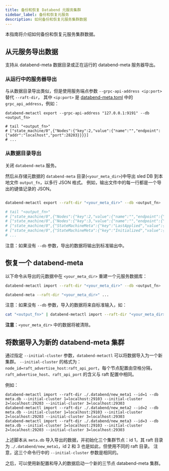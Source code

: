 ```yaml
---
title: 备份和恢复 Databend 元服务集群
sidebar_label: 备份和恢复元服务
description: 如何备份和恢复元服务集群数据
---
```


本指南将介绍如何备份和恢复元服务集群数据。

## 从元服务导出数据

支持从 databend-meta 数据目录或正在运行的 databend-meta 服务器导出。

### 从运行中的服务器导出

与从数据目录导出类似，但是使用服务端点参数 `--grpc-api-address <ip:port>` 替代 `--raft-dir`，
其中 `<ip:port>` 是 [databend-meta.toml](https://github.com/datafuselabs/databend/blob/main/scripts/distribution/configs/databend-meta.toml) 中的 `grpc_api_address`，例如：

```shell
databend-metactl export --grpc-api-address "127.0.0.1:9191" --db <output_fn>

# tail "<output_fn>"
# ["state_machine/0",{"Nodes":{"key":2,"value":{"name":"","endpoint":{"addr":"localhost","port":28203}}}}]
# ...
```

### 从数据目录导出

关闭 `databend-meta` 服务。

然后从存储元数据的 `databend-meta` 目录(`<your_meta_dir>`)中导出 sled DB 到本地文件 `output_fn`，以多行 JSON 格式。
例如，输出文件中的每一行都是一个导出的键值记录的 JSON。

```sh

databend-metactl export --raft-dir "<your_meta_dir>" --db <output_fn>

# tail "<output_fn>"
# ["state_machine/0",{"Nodes":{"key":2,"value":{"name":"","endpoint":{"addr":"localhost","port":28203}}}}]
# ["state_machine/0",{"Nodes":{"key":3,"value":{"name":"","endpoint":{"addr":"localhost","port":28303}}}}]
# ["state_machine/0",{"StateMachineMeta":{"key":"LastApplied","value":{"LogId":{"term":1,"index":378}}}}]
# ["state_machine/0",{"StateMachineMeta":{"key":"Initialized","value":{"Bool":true}}}]
# ...
```

注意：如果没有 `--db` 参数，导出的数据将输出到标准输出中。

## 恢复一个 databend-meta

以下命令从导出的元数据中在 `<your_meta_dir>` 重建一个元服务数据库：

```sh
databend-metactl import --raft-dir "<your_meta_dir>" --db <output_fn>

databend-meta --raft-dir "<your_meta_dir>" ...
```

注意：如果没有 `--db` 参数，导入的数据将来自标准输入，如：

```sh
cat "<output_fn>" | databend-metactl import --raft-dir "<your_meta_dir>"
```

**注意**：`<your_meta_dir>` 中的数据将被清除。

## 将数据导入为新的 databend-meta 集群

通过指定 `--initial-cluster` 参数，`databend-metactl` 可以将数据导入为一个新集群。
`--initial-cluster` 的格式为：`node_id=raft_advertise_host:raft_api_port`，每个节点配置由空格分隔，`raft_advertise_host`、`raft_api_port` 的含义与 raft 配置中相同。

例如：

```
databend-metactl import --raft-dir ./.databend/new_meta1 --id=1 --db meta.db --initial-cluster 1=localhost:29103 --initial-cluster 2=localhost:29203 --initial-cluster 3=localhost:29303
databend-metactl import --raft-dir ./.databend/new_meta2 --id=2 --db meta.db --initial-cluster 1=localhost:29103 --initial-cluster 2=localhost:29203 --initial-cluster 3=localhost:29303
databend-metactl import --raft-dir ./.databend/new_meta3 --id=3 --db meta.db --initial-cluster 1=localhost:29103 --initial-cluster 2=localhost:29203 --initial-cluster 3=localhost:29303
```

上述脚本从 `meta.db` 导入导出的数据，并初始化三个集群节点：id 1，其 raft 目录为 `./.databend/new_meta1`，id 2 和 3 也是如此，但使用不同的 raft 目录。
注意，这三个命令行中的 `--initial-cluster` 参数是相同的。

之后，可以使用新配置和导入的数据启动一个新的三节点 databend-meta 集群。
